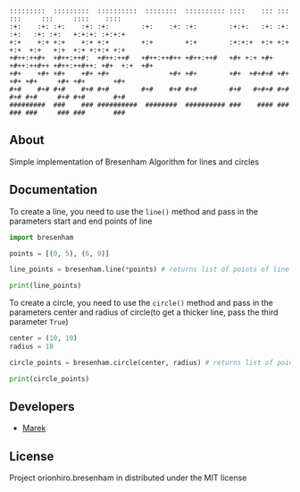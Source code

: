     :::::::::  :::::::::  ::::::::::  ::::::::  :::::::::: ::::    ::: :::    :::     :::     ::::    ::::  
    :+:    :+: :+:    :+: :+:        :+:    :+: :+:        :+:+:   :+: :+:    :+:   :+: :+:   +:+:+: :+:+:+ 
    +:+    +:+ +:+    +:+ +:+        +:+        +:+        :+:+:+  +:+ +:+    +:+  +:+   +:+  +:+ +:+:+ +:+ 
    +#++:++#+  +#++:++#:  +#++:++#   +#++:++#++ +#++:++#   +#+ +:+ +#+ +#++:++#++ +#++:++#++: +#+  +:+  +#+ 
    +#+    +#+ +#+    +#+ +#+               +#+ +#+        +#+  +#+#+# +#+    +#+ +#+     +#+ +#+       +#+ 
    #+#    #+# #+#    #+# #+#        #+#    #+# #+#        #+#   #+#+# #+#    #+# #+#     #+# #+#       #+# 
    #########  ###    ### ##########  ########  ########## ###    #### ###    ### ###     ### ###       ### 

## About

Simple implementation of Bresenham Algorithm for lines and circles

## Documentation

To create a line, you need to use the `line()` method and pass in the parameters start and end points of line

```python
import bresenham

points = [(0, 5), (6, 9)]

line_points = bresenham.line(*points) # returns list of points of line

print(line_points)

```

To create a circle, you need to use the `circle()` method and pass in the parameters center and radius of circle(to get a thicker line, pass the third parameter `True`)

```python
center = (10, 10)
radius = 10

circle_points = bresenham.circle(center, radius) # returns list of points of circle

print(circle_points)

```

## Developers

- [Marek](https://github.com/orionhiro)

## License

Project orionhiro.bresenham in distributed under the MIT license
